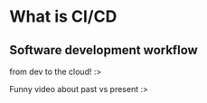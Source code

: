 # What is CI/CD

## Software development workflow



from dev to the cloud! :>

Funny video about past vs present :>